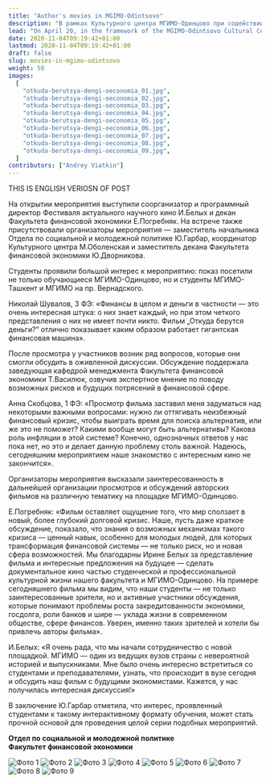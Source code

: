 ```yaml
---
title: "Author's movies in MGIMO-Odintsovo"
description: "В рамках Культурного центра МГИМО-Одинцово при содействии Факультета финансовой экономики и организаторов Фестиваля актуального научного кино 20 апреля состоялся показ авторского фильма немецкого режиссера Кармен Лосманн «Откуда берутся деньги (Oeconomia)?»"
lead: "On April 20, in the framework of the MGIMO-Odintsovo Cultural Center, with the assistance of the Faculty of Financial Economics and the organizers of the Festival of Contemporary Scientific Films, a screening of the author's film by German director Carmen Losmann 'Where Does Money (Oeconomia) Come From?'"
date: 2020-11-04T09:19:42+01:00
lastmod: 2020-11-04T09:19:42+01:00
draft: false
slug: movies-in-mgimo-odintsovo
weight: 50
images:
  [
    "otkuda-berutsya-dengi-oeconomia_01.jpg",
    "otkuda-berutsya-dengi-oeconomia_02.jpg",
    "otkuda-berutsya-dengi-oeconomia_03.jpg",
    "otkuda-berutsya-dengi-oeconomia_04.jpg",
    "otkuda-berutsya-dengi-oeconomia_05.jpg",
    "otkuda-berutsya-dengi-oeconomia_06.jpg",
    "otkuda-berutsya-dengi-oeconomia_07.jpg",
    "otkuda-berutsya-dengi-oeconomia_08.jpg",
    "otkuda-berutsya-dengi-oeconomia_09.jpg",
  ]
contributors: ["Andrey Viatkin"]
---
```


THIS IS ENGLISH VERIOSN OF POST

На открытии мероприятия выступили соорганизатор и программный директор Фестиваля актуального научного кино И.Белых и декан Факультета финансовой экономики Е.Погребняк. На встрече также присутствовали организаторы мероприятия — заместитель начальника Отдела по социальной и молодежной политике Ю.Гарбар, координатор Культурного центра М.Оболенская и заместитель декана Факультета финансовой экономики Ю.Дворникова.

Студенты проявили большой интерес к мероприятию: показ посетили не только обучающиеся МГИМО-Одинцово, но и студенты МГИМО-Ташкент и МГИМО на пр. Вернадского.

Николай Шувалов, 3 ФЭ: «Финансы в целом и деньги в частности — это очень интересная штука: о них знает каждый, но при этом четкого представления о них не имеет почти никто. Фильм „Откуда берутся деньги?“ отлично показывает каким образом работает гигантская финансовая машина».

После просмотра у участников возник ряд вопросов, которые они смогли обсудить в оживленной дискуссии. Обсуждение поддержала заведующая кафедрой менеджмента Факультета финансовой экономики Т.Василюк, озвучив экспертное мнение по поводу возможных рисков и будущих потрясений в финансовой сфере.

Анна Скобцова, 1 ФЭ: «Просмотр фильма заставил меня задуматься над некоторыми важными вопросами: нужно ли оттягивать неизбежный финансовый кризис, чтобы выиграть время для поиска альтернатив, или же это не поможет? Какими вообще могут быть альтернативы? Какова роль инфляции в этой системе? Конечно, однозначных ответов у нас пока нет, но это и делает данную проблему столь важной. Надеюсь, сегодняшним мероприятием наше знакомство с интересным кино не закончится».

Организаторы мероприятия высказали заинтересованность в дальнейшей организации просмотров и обсуждений авторских фильмов на различную тематику на площадке МГИМО-Одинцово.

Е.Погребняк: «Фильм оставляет ощущение того, что мир сползает в новый, более глубокий долговой кризис. Наше, пусть даже краткое обсуждение, показало, что знания о возможных механизмах такого кризиса — ценный навык, особенно для молодых людей, для которых трансформация финансовой системы — не только риск, но и новая сфера возможностей. Мы благодарны Ирине Белых за представление фильма и интересные предложения на будущее — сделать документальное кино частью студенческой и профессиональной культурной жизни нашего факультета и МГИМО-Одинцово. На примере сегодняшнего фильма мы видим, что наши студенты — не только заинтересованные зрители, но и активные участники обсуждения, которые понимают проблемы роста закредитованности экономики, госдолга, роли банков и шире — уклада жизни в современном обществе, сфере финансов. Уверен, именно таких зрителей и хотели бы привлечь авторы фильма».

И.Белых: «Я очень рада, что мы начали сотрудничество с новой площадкой. МГИМО — один из ведущих вузов страны с невероятной историей и выпускниками. Мне было очень интересно встретиться со студентами и преподавателями, узнать, что происходит в вузе сегодня и обсудить наш фильм с будущими экономистами. Кажется, у нас получилась интересная дискуссия!»

В заключение Ю.Гарбар отметила, что интерес, проявленный студентами к такому интерактивному формату обучения, может стать прочной основой для проведения целой серии подобных мероприятий.

**Отдел по социальной и молодежной политике**  
**Факультет финансовой экономики**

![Фото 1](otkuda-berutsya-dengi-oeconomia_01.jpg)
![Фото 2](otkuda-berutsya-dengi-oeconomia_02.jpg)
![Фото 3](otkuda-berutsya-dengi-oeconomia_03.jpg)
![Фото 4](otkuda-berutsya-dengi-oeconomia_04.jpg)
![Фото 5](otkuda-berutsya-dengi-oeconomia_05.jpg)
![Фото 6](otkuda-berutsya-dengi-oeconomia_06.jpg)
![Фото 7](otkuda-berutsya-dengi-oeconomia_07.jpg)
![Фото 8](otkuda-berutsya-dengi-oeconomia_08.jpg)
![Фото 9](otkuda-berutsya-dengi-oeconomia_09.jpg)

